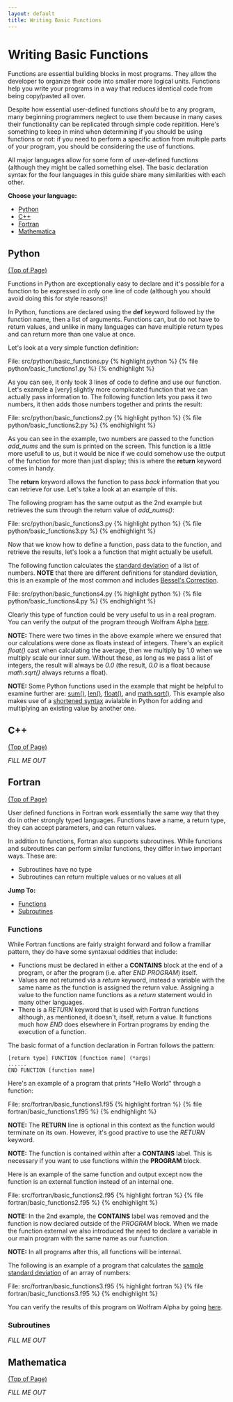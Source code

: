 ```yaml
---
layout: default
title: Writing Basic Functions
---
```


# Writing Basic Functions

Functions are essential building blocks in most programs.  They allow the developer to organize their code into smaller more logical units.  Functions help you write your programs in a way that reduces identical code from being copy/pasted all over.

Despite how essential user-defined functions *should* be to any program, many beginning programmers neglect to use them because in many cases their functionality can be replicated through simple code repitition.  Here's something to keep in mind when determining if you should be using functions or not: if you need to perform a specific action from multiple parts of your program, you should be considering the use of functions.

All major languages allow for some form of user-defined functions (although they might be called something else).  The basic declaration syntax for the four languages in this guide share many similarities with each other.

**Choose your language:**

* [Python](#python)
* [C++](#cpp)
* [Fortran](#fortran)
* [Mathematica](#mathematica)

<a name="python"></a>
## Python
<div class="to-top"><a href="#top">(Top of Page)</a></div>
<div style="clear: both;"></div>

Functions in Python are exceptionally easy to declare and it's possible for a function to be expressed in only one line of code (although you should avoid doing this for style reasons)!

In Python, functions are declared using the **def** keyword followed by the function name, then a list of arguments.  Functions can, but do not have to return values, and unlike in many languages can have multiple return types and can return more than one value at once.

Let's look at a very simple function definition:

File: src/python/basic_functions.py
{% highlight python %}
{% file python/basic_functions1.py %}
{% endhighlight %}

As you can see, it only took 3 lines of code to define and use our function.  Let's example a \[very\] slightly more complicated function that we can actually pass information to.  The following function lets you pass it two numbers, it then adds those numbers together and prints the result:

File: src/python/basic_functions2.py
{% highlight python %}
{% file python/basic_functions2.py %}
{% endhighlight %}

As you can see in the example, two numbers are passed to the function *add_nums* and the sum is printed on the screen.  This function is a little more usefull to us, but it would be nice if we could somehow use the output of the function for more than just display; this is where the **return** keyword comes in handy.

The **return** keyword allows the function to pass *back* information that you can retrieve for use.  Let's take a look at an example of this.

The following program has the same output as the 2nd example but retrieves the sum through the return value of *add_nums()*:

File: src/python/basic_functions3.py
{% highlight python %}
{% file python/basic_functions3.py %}
{% endhighlight %}

Now that we know how to define a function, pass data to the function, and retrieve the results, let's look a a function that might actually be usefull.

The following function calculates the [standard deviation](http://en.wikipedia.org/wiki/Standard_deviation) of a list of numbers. **NOTE** that there are different definitions for standard deviation, this is an example of the most common and includes [Bessel's Correction](http://en.wikipedia.org/wiki/Bessel's_correction).

File: src/python/basic_functions4.py
{% highlight python %}
{% file python/basic_functions4.py %}
{% endhighlight %}

Clearly this type of function could be very useful to us in a real program.  You can verify the output of the program through Wolfram Alpha [here](http://www.wolframalpha.com/input/?i=standard+deviation+of+{25,+35,+10,+17,+29,+14,+21,+31}).  

**NOTE:** There were two times in the above example where we ensured that our calculations were done as floats instead of integers.  There's an explicit *float()* cast when calculating the average, then we multiply by 1.0 when we multiply scale our inner sum.  Without these, as long as we pass a list of integers, the result will always be *0.0* (the result, *0.0* is a float because *math.sqrt()* always returns a float).

**NOTE:** Some Python functions used in the example that might be helpful to examine further are: [sum()](http://docs.python.org/library/functions.html#sum), [len()](http://docs.python.org/library/functions.html#len), [float()](http://docs.python.org/library/functions.html#float), and [math.sqrt()](http://docs.python.org/library/math.html#math.sqrt).  This example also makes use of a [shortened syntax](/examples/reference.html#python-incrementers) avialable in Python for adding and multiplying an existing value by another one.

<a name="cpp"></a>
## C++
<div class="to-top"><a href="#top">(Top of Page)</a></div>
<div style="clear: both;"></div>

*FILL ME OUT*

<a name="fortran"></a>
## Fortran
<div class="to-top"><a href="#top">(Top of Page)</a></div>
<div style="clear: both;"></div>

User defined functions in Fortran work essentially the same way that they do in other strongly typed languages.  Functions have a name, a return type, they can accept parameters, and can return values.

In addition to functions, Fortran also supports subroutines.  While functions and subroutines can perform similar functions, they differ in two important ways.  These are:

* Subroutines have no type
* Subroutines can return multiple values or no values at all

**Jump To:**

* [Functions](#fortran-functions)
* [Subroutines](#fortran-subroutines)

<a name="fortran-functions"></a>
### Functions

While Fortran functions are fairly straight forward and follow a framiliar pattern, they do have some syntaxual oddities that include:

* Functions must be declared in either a **CONTAINS** block at the end of a program, or after the program (i.e. after *END PROGRAM*) itself.
* Values are not returned via a *return* keyword, instead a variable with the same name as the function is assigned the return value.  Assigning a value to the function name functions as a *return* statement would in many other languages.
* There is a *RETURN* keyword that is used with Fortran functions although, as mentioned, it doesn't, itself, return a value.  It functions much how *END* does elsewhere in Fortran programs by ending the execution of a function.

The basic format of a function declaration in Fortran follows the pattern:

	[return type] FUNCTION [function name] (*args)
	......
	END FUNCTION [function name]

Here's an example of a program that prints "Hello World" through a function:

File: src/fortran/basic_functions1.f95
{% highlight fortran %}
{% file fortran/basic_functions1.f95 %}
{% endhighlight %}

**NOTE:** The **RETURN** line is optional in this context as the function would terminate on its own.  However, it's good practive to use the *RETURN* keyword.

**NOTE:** The function is contained within after a **CONTAINS** label.  This is necessary if you want to use functions within the **PROGRAM** block.

Here is an example of the same function and output except now the function is an external function instead of an internal one.

File: src/fortran/basic_functions2.f95
{% highlight fortran %}
{% file fortran/basic_functions2.f95 %}
{% endhighlight %}

**NOTE:** In the 2nd example, the **CONTAINS** label was removed and the function is now declared outside of the *PROGRAM* block.  When we made the function external we also introduced the need to declare a variable in our main program with the same name as our fuunction.

**NOTE:** In all programs after this, all functions will be internal.

The following is an example of a program that calculates the [sample standard deviation](http://mathworld.wolfram.com/StandardDeviation.html) of an array of numbers:

File: src/fortran/basic_functions3.f95
{% highlight fortran %}
{% file fortran/basic_functions3.f95 %}
{% endhighlight %}

You can verify the results of this program on Wolfram Alpha by going [here](http://www.wolframalpha.com/input/?i=standard+deviation+of+{25,+35,+10,+17,+29,+14,+21,+31}).

<a name="fortran-subroutines"></a>
### Subroutines

*FILL ME OUT*

<a name="mathematica"></a>
## Mathematica
<div class="to-top"><a href="#top">(Top of Page)</a></div>
<div style="clear: both;"></div>

*FILL ME OUT*
